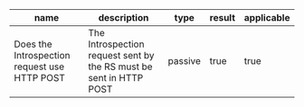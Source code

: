 | name | description | type | result | applicable |
|-----------|-------------|------|--------|------------|
|Does the Introspection request use HTTP POST|The Introspection request sent by the RS must be sent in HTTP POST|passive|true|true|
